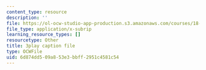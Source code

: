 ```yaml
---
content_type: resource
description: ''
file: https://ol-ocw-studio-app-production.s3.amazonaws.com/courses/18-01sc-single-variable-calculus-fall-2010/6d874dd509a853e3bbff2951c4581c54_1424365.vtt
file_type: application/x-subrip
learning_resource_types: []
resourcetype: Other
title: 3play caption file
type: OCWFile
uid: 6d874dd5-09a8-53e3-bbff-2951c4581c54
---
```

